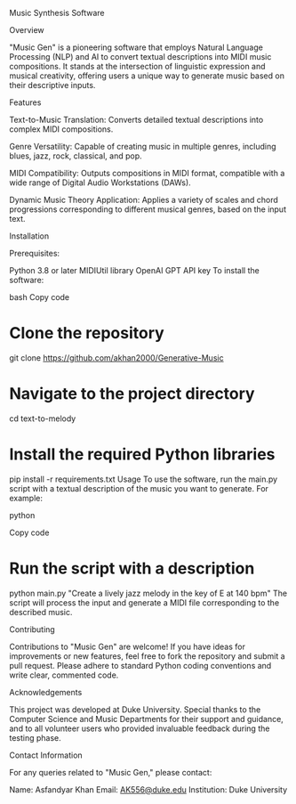 Music Synthesis Software

Overview

"Music Gen" is a pioneering software that employs Natural Language Processing (NLP) and AI to convert textual descriptions into MIDI music compositions. It stands at the intersection of linguistic expression and musical creativity, offering users a unique way to generate music based on their descriptive inputs.

Features

Text-to-Music Translation: Converts detailed textual descriptions into complex MIDI compositions.

Genre Versatility: Capable of creating music in multiple genres, including blues, jazz, rock, classical, and pop.

MIDI Compatibility: Outputs compositions in MIDI format, compatible with a wide range of Digital Audio Workstations (DAWs).

Dynamic Music Theory Application: Applies a variety of scales and chord progressions corresponding to different musical genres, based on the input text.

Installation

Prerequisites:

Python 3.8 or later
MIDIUtil library
OpenAI GPT API key
To install the software:

bash
Copy code
# Clone the repository
git clone https://github.com/akhan2000/Generative-Music

# Navigate to the project directory
cd text-to-melody

# Install the required Python libraries
pip install -r requirements.txt
Usage
To use the software, run the main.py script with a textual description of the music you want to generate. For example:

python

Copy code
# Run the script with a description
python main.py "Create a lively jazz melody in the key of E at 140 bpm"
The script will process the input and generate a MIDI file corresponding to the described music.

Contributing

Contributions to "Music Gen" are welcome! If you have ideas for improvements or new features, feel free to fork the repository and submit a pull request. Please adhere to standard Python coding conventions and write clear, commented code.


Acknowledgements

This project was developed at Duke University. Special thanks to the Computer Science and Music Departments for their support and guidance, and to all volunteer users who provided invaluable feedback during the testing phase.

Contact Information

For any queries related to "Music Gen," please contact:

Name: Asfandyar Khan
Email: AK556@duke.edu
Institution: Duke University